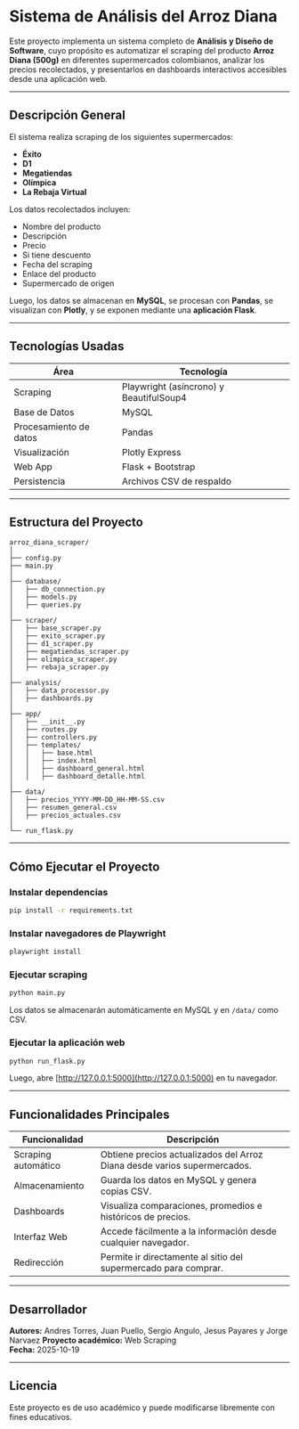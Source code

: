 # Sistema de Análisis del Arroz Diana

Este proyecto implementa un sistema completo de **Análisis y Diseño de Software**, cuyo propósito es automatizar el scraping del producto **Arroz Diana (500g)** en diferentes supermercados colombianos, analizar los precios recolectados, y presentarlos en dashboards interactivos accesibles desde una aplicación web.

---

## Descripción General

El sistema realiza scraping de los siguientes supermercados:

- **Éxito**
- **D1**
- **Megatiendas**
- **Olímpica**
- **La Rebaja Virtual**

Los datos recolectados incluyen:
- Nombre del producto  
- Descripción  
- Precio  
- Si tiene descuento  
- Fecha del scraping  
- Enlace del producto  
- Supermercado de origen

Luego, los datos se almacenan en **MySQL**, se procesan con **Pandas**, se visualizan con **Plotly**, y se exponen mediante una **aplicación Flask**.

---

## Tecnologías Usadas

| Área | Tecnología |
|------|-------------|
| Scraping | Playwright (asíncrono) y BeautifulSoup4 |
| Base de Datos | MySQL |
| Procesamiento de datos | Pandas |
| Visualización | Plotly Express |
| Web App | Flask + Bootstrap |
| Persistencia | Archivos CSV de respaldo |

---

## Estructura del Proyecto

```
arroz_diana_scraper/
│
├── config.py
├── main.py
│
├── database/
│   ├── db_connection.py
│   ├── models.py
│   ├── queries.py
│
├── scraper/
│   ├── base_scraper.py
│   ├── exito_scraper.py
│   ├── d1_scraper.py
│   ├── megatiendas_scraper.py
│   ├── olimpica_scraper.py
│   ├── rebaja_scraper.py
│
├── analysis/
│   ├── data_processor.py
│   ├── dashboards.py
│
├── app/
│   ├── __init__.py
│   ├── routes.py
│   ├── controllers.py
│   ├── templates/
│   │   ├── base.html
│   │   ├── index.html
│   │   ├── dashboard_general.html
│   │   ├── dashboard_detalle.html
│
├── data/
│   ├── precios_YYYY-MM-DD_HH-MM-SS.csv
│   ├── resumen_general.csv
│   ├── precios_actuales.csv
│
└── run_flask.py
```

---

## Cómo Ejecutar el Proyecto

### Instalar dependencias
```bash
pip install -r requirements.txt
```

### Instalar navegadores de Playwright
```bash
playwright install
```

### Ejecutar scraping
```bash
python main.py
```

Los datos se almacenarán automáticamente en MySQL y en `/data/` como CSV.

### Ejecutar la aplicación web
```bash
python run_flask.py
```
Luego, abre [http://127.0.0.1:5000](http://127.0.0.1:5000) en tu navegador.

---

## Funcionalidades Principales

| Funcionalidad | Descripción |
|----------------|-------------|
| Scraping automático | Obtiene precios actualizados del Arroz Diana desde varios supermercados. |
| Almacenamiento | Guarda los datos en MySQL y genera copias CSV. |
| Dashboards | Visualiza comparaciones, promedios e históricos de precios. |
| Interfaz Web | Accede fácilmente a la información desde cualquier navegador. |
| Redirección | Permite ir directamente al sitio del supermercado para comprar. |

---

## Desarrollador
**Autores:** Andres Torres, Juan Puello, Sergio Angulo, Jesus Payares y Jorge Narvaez
**Proyecto académico:** Web Scraping  
**Fecha:** 2025-10-19

---

## Licencia
Este proyecto es de uso académico y puede modificarse libremente con fines educativos.
